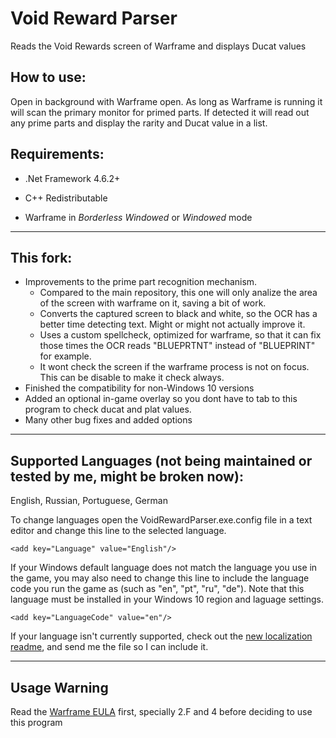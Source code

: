 # Void Reward Parser
Reads the Void Rewards screen of Warframe and displays Ducat values

## How to use:

Open in background with Warframe open.
As long as Warframe is running it will scan the primary monitor for primed parts.
If detected it will read out any prime parts and display the rarity and Ducat value in a list.


## Requirements:

* .Net Framework 4.6.2+

* C++ Redistributable

* Warframe in *Borderless Windowed* or *Windowed* mode

-----

## This fork:

* Improvements to the prime part recognition mechanism. 
    * Compared to the main repository, this one will only analize the area of the screen with warframe on it, saving a bit of work.
    * Converts the captured screen to black and white, so the OCR has a better time detecting text. Might or might not actually improve it.
    * Uses a custom spellcheck, optimized for warframe, so that it can fix those times the OCR reads "BLUEPRTNT" instead of "BLUEPRINT" for example.
    * It wont check the screen if the warframe process is not on focus. This can be disable to make it check always.
* Finished the compatibility for non-Windows 10 versions
* Added an optional in-game overlay so you dont have to tab to this program to check ducat and plat values.
* Many other bug fixes and added options

-----

## Supported Languages (not being maintained or tested by me, might be broken now):

English, Russian, Portuguese, German

To change languages open the VoidRewardParser.exe.config file in a text editor and change this line to the selected language.

    <add key="Language" value="English"/>

If your Windows default language does not match the language you use in the game, you may also need to change this line to include the language code you run the game as (such as "en", "pt", "ru", "de"). Note that this language must be installed in your Windows 10 region and laguage settings.

    <add key="LanguageCode" value="en"/>

If your language isn't currently supported, check out the [new localization readme](https://github.com/Ricardo1991/VoidRewardParser/tree/master/VoidRewardParser/Localization), and send me the file so I can include it.


-----

## Usage Warning

Read the [Warframe EULA](https://www.warframe.com/eula) first, specially 2.F and 4 before deciding to use this program
